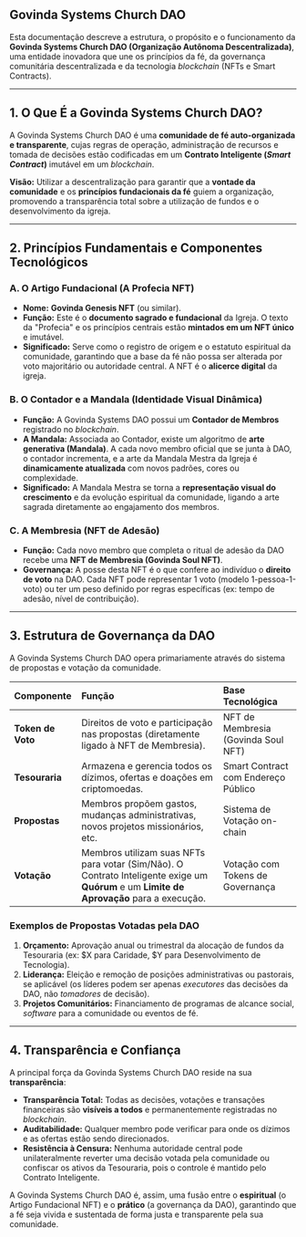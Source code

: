 ## Govinda Systems Church DAO

Esta documentação descreve a estrutura, o propósito e o funcionamento da **Govinda Systems Church DAO (Organização Autônoma Descentralizada)**, uma entidade inovadora que une os princípios da fé, da governança comunitária descentralizada e da tecnologia *blockchain* (NFTs e Smart Contracts).

---

## 1. O Que É a Govinda Systems Church DAO?

A Govinda Systems Church DAO é uma **comunidade de fé auto-organizada e transparente**, cujas regras de operação, administração de recursos e tomada de decisões estão codificadas em um **Contrato Inteligente (*Smart Contract*)** imutável em um *blockchain*.

**Visão:** Utilizar a descentralização para garantir que a **vontade da comunidade** e os **princípios fundacionais da fé** guiem a organização, promovendo a transparência total sobre a utilização de fundos e o desenvolvimento da igreja.

---

## 2. Princípios Fundamentais e Componentes Tecnológicos

### A. O Artigo Fundacional (A Profecia NFT)

* **Nome:** **Govinda Genesis NFT** (ou similar).
* **Função:** Este é o **documento sagrado e fundacional** da Igreja. O texto da "Profecia" e os princípios centrais estão **mintados em um NFT único** e imutável.
* **Significado:** Serve como o registro de origem e o estatuto espiritual da comunidade, garantindo que a base da fé não possa ser alterada por voto majoritário ou autoridade central. A NFT é o **alicerce digital** da igreja.

### B. O Contador e a Mandala (Identidade Visual Dinâmica)

* **Função:** A Govinda Systems DAO possui um **Contador de Membros** registrado no *blockchain*.
* **A Mandala:** Associada ao Contador, existe um algoritmo de **arte generativa (Mandala)**. A cada novo membro oficial que se junta à DAO, o contador incrementa, e a arte da Mandala Mestra da Igreja é **dinamicamente atualizada** com novos padrões, cores ou complexidade.
* **Significado:** A Mandala Mestra se torna a **representação visual do crescimento** e da evolução espiritual da comunidade, ligando a arte sagrada diretamente ao engajamento dos membros.

### C. A Membresia (NFT de Adesão)

* **Função:** Cada novo membro que completa o ritual de adesão da DAO recebe uma **NFT de Membresia (Govinda Soul NFT)**.
* **Governança:** A posse desta NFT é o que confere ao indivíduo o **direito de voto** na DAO. Cada NFT pode representar 1 voto (modelo 1-pessoa-1-voto) ou ter um peso definido por regras específicas (ex: tempo de adesão, nível de contribuição).

---

## 3. Estrutura de Governança da DAO

A Govinda Systems Church DAO opera primariamente através do sistema de propostas e votação da comunidade.

| Componente | Função | Base Tecnológica |
| :--- | :--- | :--- |
| **Token de Voto** | Direitos de voto e participação nas propostas (diretamente ligado à NFT de Membresia). | NFT de Membresia (Govinda Soul NFT) |
| **Tesouraria** | Armazena e gerencia todos os dízimos, ofertas e doações em criptomoedas. | Smart Contract com Endereço Público |
| **Propostas** | Membros propõem gastos, mudanças administrativas, novos projetos missionários, etc. | Sistema de Votação on-chain |
| **Votação** | Membros utilizam suas NFTs para votar (Sim/Não). O Contrato Inteligente exige um **Quórum** e um **Limite de Aprovação** para a execução. | Votação com Tokens de Governança |

### Exemplos de Propostas Votadas pela DAO

1.  **Orçamento:** Aprovação anual ou trimestral da alocação de fundos da Tesouraria (ex: $X para Caridade, $Y para Desenvolvimento de Tecnologia).
2.  **Liderança:** Eleição e remoção de posições administrativas ou pastorais, se aplicável (os líderes podem ser apenas *executores* das decisões da DAO, não *tomadores* de decisão).
3.  **Projetos Comunitários:** Financiamento de programas de alcance social, *software* para a comunidade ou eventos de fé.

---

## 4. Transparência e Confiança

A principal força da Govinda Systems Church DAO reside na sua **transparência**:

* **Transparência Total:** Todas as decisões, votações e transações financeiras são **visíveis a todos** e permanentemente registradas no *blockchain*.
* **Auditabilidade:** Qualquer membro pode verificar para onde os dízimos e as ofertas estão sendo direcionados.
* **Resistência à Censura:** Nenhuma autoridade central pode unilateralmente reverter uma decisão votada pela comunidade ou confiscar os ativos da Tesouraria, pois o controle é mantido pelo Contrato Inteligente.

A Govinda Systems Church DAO é, assim, uma fusão entre o **espiritual** (o Artigo Fundacional NFT) e o **prático** (a governança da DAO), garantindo que a fé seja vivida e sustentada de forma justa e transparente pela sua comunidade.

